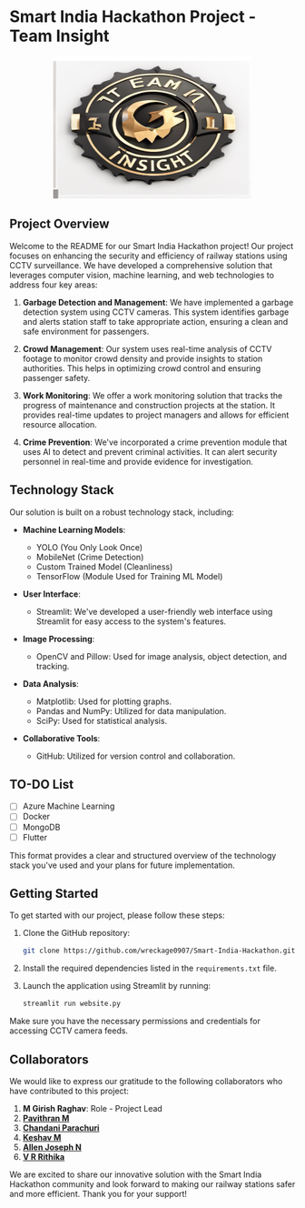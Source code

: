 # Smart India Hackathon Project - Team Insight 
<p align="center">
  <img src="logo.png" alt="Logo" width=350 height=250 /></p>
  
## Project Overview

Welcome to the README for our Smart India Hackathon project! Our project focuses on enhancing the security and efficiency of railway stations using CCTV surveillance. We have developed a comprehensive solution that leverages computer vision, machine learning, and web technologies to address four key areas:

1. **Garbage Detection and Management**: We have implemented a garbage detection system using CCTV cameras. This system identifies garbage and alerts station staff to take appropriate action, ensuring a clean and safe environment for passengers.

2. **Crowd Management**: Our system uses real-time analysis of CCTV footage to monitor crowd density and provide insights to station authorities. This helps in optimizing crowd control and ensuring passenger safety.

3. **Work Monitoring**: We offer a work monitoring solution that tracks the progress of maintenance and construction projects at the station. It provides real-time updates to project managers and allows for efficient resource allocation.

4. **Crime Prevention**: We've incorporated a crime prevention module that uses AI to detect and prevent criminal activities. It can alert security personnel in real-time and provide evidence for investigation.


## Technology Stack

Our solution is built on a robust technology stack, including:

- **Machine Learning Models**:
  - YOLO (You Only Look Once)
  - MobileNet (Crime Detection)
  - Custom Trained Model (Cleanliness)
  - TensorFlow (Module Used for Training ML Model)

- **User Interface**:
  - Streamlit: We've developed a user-friendly web interface using Streamlit for easy access to the system's features.

- **Image Processing**:
  - OpenCV and Pillow: Used for image analysis, object detection, and tracking.

- **Data Analysis**:
  - Matplotlib: Used for plotting graphs.
  - Pandas and NumPy: Utilized for data manipulation.
  - SciPy: Used for statistical analysis.

- **Collaborative Tools**:
  - GitHub: Utilized for version control and collaboration.

## TO-DO List

- [ ] Azure Machine Learning
- [ ] Docker
- [ ] MongoDB
- [ ] Flutter

This format provides a clear and structured overview of the technology stack you've used and your plans for future implementation.

## Getting Started

To get started with our project, please follow these steps:

1. Clone the GitHub repository:
   
   ```bash
   git clone https://github.com/wreckage0907/Smart-India-Hackathon.git
   ```

2. Install the required dependencies listed in the `requirements.txt` file.

3. Launch the application using Streamlit by running:

   ```bash
   streamlit run website.py
   ```

Make sure you have the necessary permissions and credentials for accessing CCTV camera feeds.

## Collaborators

We would like to express our gratitude to the following collaborators who have contributed to this project:

1. **M Girish Raghav**: Role - Project Lead
2. [**Pavithran M**](https://github.com/atPavithran)
3. [**Chandani Parachuri**](https://github.com/Chandani122)
4. [**Keshav M**](https://github.com/WhiteDevil0812)
5. [**Allen Joseph N**](https://github.com/terfefed)
6. [**V R Rithika**](https://github.com/vrrithika)


We are excited to share our innovative solution with the Smart India Hackathon community and look forward to making our railway stations safer and more efficient. Thank you for your support!
